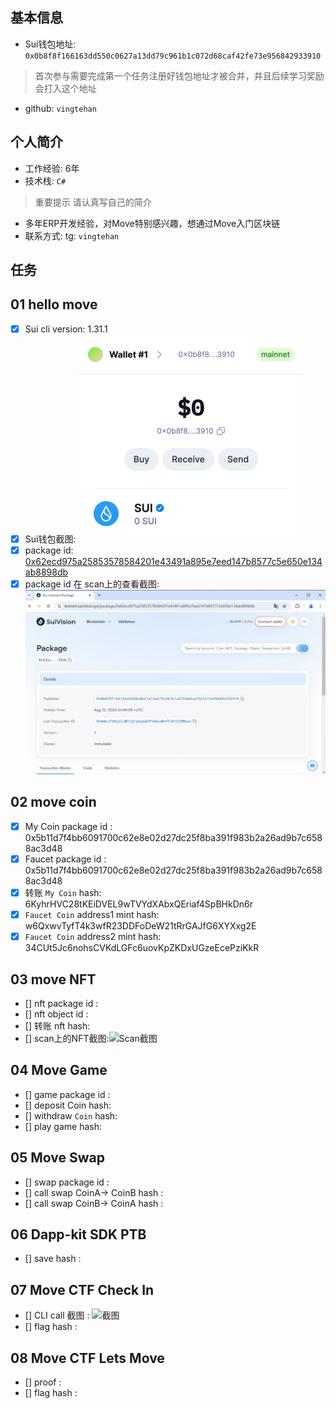 ## 基本信息
- Sui钱包地址: `0x0b8f8f166163dd550c0627a13dd79c961b1c072d68caf42fe73e956842933910`
> 首次参与需要完成第一个任务注册好钱包地址才被合并，并且后续学习奖励会打入这个地址
- github: `vingtehan`

## 个人简介
- 工作经验: 6年
- 技术栈: `C#`
> 重要提示 请认真写自己的简介
- 多年ERP开发经验，对Move特别感兴趣，想通过Move入门区块链
- 联系方式: tg: `vingtehan` 

## 任务

##   01 hello move  
- [x] Sui cli version: 1.31.1
- [x] Sui钱包截图: ![Sui钱包截图](./1.png)
- [x] package id: [0x62ecd975a25853578584201e43491a895e7eed147b8577c5e650e134ab8898db](https://testnet.suivision.xyz/package/0x62ecd975a25853578584201e43491a895e7eed147b8577c5e650e134ab8898db)
- [x] package id 在 scan上的查看截图:![Scan截图](./2.png)

##   02 move coin
- [x] My Coin package id :  0x5b11d7f4bb6091700c62e8e02d27dc25f8ba391f983b2a26ad9b7c6588ac3d48
- [x] Faucet package id :  0x5b11d7f4bb6091700c62e8e02d27dc25f8ba391f983b2a26ad9b7c6588ac3d48
- [x] 转账 `My Coin` hash: 6KyhrHVC28tKEiDVEL9wTVYdXAbxQEriaf4SpBHkDn6r
- [x] `Faucet Coin` address1 mint hash: w6QxwvTyfT4k3wfR23DDFoDeW21tRrGAJfG6XYXxg2E
- [x] `Faucet Coin` address2 mint hash: 34CUt5Jc6nohsCVKdLGFc6uovKpZKDxUGzeEcePziKkR

##   03 move NFT
- [] nft package id :
- [] nft object id : 
- [] 转账 nft  hash:
- [] scan上的NFT截图:![Scan截图](./images/你的图片地址)

##   04 Move Game
- [] game package id :
- [] deposit Coin hash:
- [] withdraw `Coin` hash:
- [] play game hash:

##   05 Move Swap
- [] swap package id :
- [] call swap CoinA-> CoinB  hash :
- [] call swap CoinB-> CoinA  hash :

##   06 Dapp-kit SDK PTB
- [] save hash :

##   07 Move CTF Check In
- [] CLI call 截图 : ![截图](./images/你的图片地址)
- [] flag hash :

##   08 Move CTF Lets Move
- [] proof : 
- [] flag hash :
